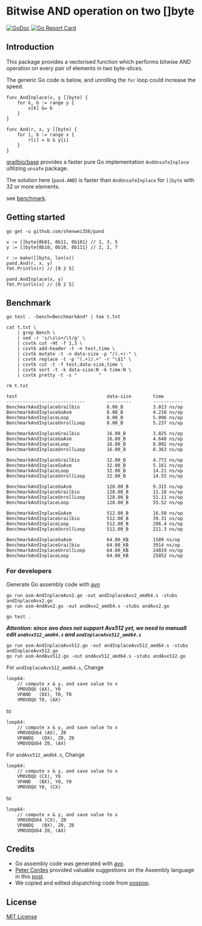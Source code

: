 # Bitwise AND operation on two []byte

[![GoDoc](https://godoc.org/github.com/shenwei356/pand?status.svg)](https://pkg.go.dev/github.com/shenwei356/pand)
[![Go Report Card](https://goreportcard.com/badge/github.com/shenwei356/pand)](https://goreportcard.com/report/github.com/shenwei356/pand)

## Introduction

This package provides a vectorised function which performs
bitwise AND operation on every pair of elements in two byte-slices.

The generic Go code is below, and unrolling the `for` loop could
increase the speed. 


```
func AndInplace(x, y []byte) {
	for k, b := range y {
		x[k] &= b
	}
}

func And(r, x, y []byte) {
	for i, b := range x {
		r[i] = b & y[i]
	}
}
```

[grailbio/base](https://github.com/grailbio/base/blob/master/simd/and_amd64.go)
provides a faster pure Go implementation `AndUnsafeInplace` ultlizing `unsafe` package.

The solution here (`pand.AND`) is faster than `AndUnsafeInplace` for `[]byte`  with 32 or more elements.

see [benchmark](#benchmark).

## Getting started

```
go get -u github.com/shenwei356/pand

x := []byte{0b01, 0b11, 0b101} // 1, 3, 5
y := []byte{0b10, 0b10, 0b111} // 2, 2, 7

r := make([]byte, len(x))
pand.And(r, x, y)
fmt.Println(r) // [0 2 5]

pand.AndInplace(x, y)
fmt.Println(x) // [0 2 5]

```

## Benchmark

```
go test . -bench=BenchmarkAnd* | tee t.txt

cat t.txt \
    | grep Bench \
    | sed -r 's/\s\s+/\t/g' \
    | csvtk cut -Ht -f 1,3 \
    | csvtk add-header -t -n test,time \
    | csvtk mutate -t -n data-size -p "/(.+)-" \
    | csvtk replace -t -p "(.+)/.+" -r "\$1" \
    | csvtk cut -t -f test,data-size,time \
    | csvtk sort -t -k data-size:N -k time:N \
    | csvtk pretty -t -s "        "

rm t.txt

test                                 data-size        time
-----------------------------        ---------        -----------
BenchmarkAndInplaceGrailbio          8.00_B           3.013 ns/op
BenchmarkAndInplaceGoAsm             8.00_B           4.210 ns/op
BenchmarkAndInplaceLoop              8.00_B           5.096 ns/op
BenchmarkAndInplaceUnrollLoop        8.00_B           5.237 ns/op

BenchmarkAndInplaceGrailbio          16.00_B          3.825 ns/op
BenchmarkAndInplaceGoAsm             16.00_B          4.648 ns/op
BenchmarkAndInplaceLoop              16.00_B          8.092 ns/op
BenchmarkAndInplaceUnrollLoop        16.00_B          8.363 ns/op

BenchmarkAndInplaceGrailbio          32.00_B          4.772 ns/op
BenchmarkAndInplaceGoAsm             32.00_B          5.161 ns/op
BenchmarkAndInplaceLoop              32.00_B          14.21 ns/op
BenchmarkAndInplaceUnrollLoop        32.00_B          14.55 ns/op

BenchmarkAndInplaceGoAsm             128.00_B         9.315 ns/op
BenchmarkAndInplaceGrailbio          128.00_B         11.18 ns/op
BenchmarkAndInplaceUnrollLoop        128.00_B         51.11 ns/op
BenchmarkAndInplaceLoop              128.00_B         55.52 ns/op

BenchmarkAndInplaceGoAsm             512.00_B         16.50 ns/op
BenchmarkAndInplaceGrailbio          512.00_B         39.31 ns/op
BenchmarkAndInplaceLoop              512.00_B         206.4 ns/op
BenchmarkAndInplaceUnrollLoop        512.00_B         211.3 ns/op

BenchmarkAndInplaceGoAsm             64.00_KB         1589 ns/op
BenchmarkAndInplaceGrailbio          64.00_KB         3914 ns/op
BenchmarkAndInplaceUnrollLoop        64.00_KB         24819 ns/op
BenchmarkAndInplaceLoop              64.00_KB         25852 ns/op

```

### For developers

Generate Go assembly code with [avo](https://github.com/mmcloughlin/avo)

```
go run asm-AndInplaceAvx2.go -out andInplaceAvx2_amd64.s -stubs andInplaceAvx2.go
go run asm-AndAvx2.go -out andAvx2_amd64.s -stubs andAvx2.go

go test .
```

***Attention: since avo does not support Avx512 yet, we need to manuall edit
`andAvx512_amd64.s` and `andInplaceAvx512_amd64.s`***

```
go run asm-AndInplaceAvx512.go -out andInplaceAvx512_amd64.s -stubs andInplaceAvx512.go
go run asm-AndAvx512.go -out andAvx512_amd64.s -stubs andAvx512.go

```

For `andInplaceAvx512_amd64.s`, Change

```
loop64:
	// compute x & y, and save value to x
	VMOVDQU (AX), Y0
	VPAND   (DX), T0, T0
	VMOVDQU T0, (AX)
```

to

```
loop64:
	// compute x & y, and save value to x
	VMOVDQU64 (AX), Z0
	VPANDQ   (DX), Z0, Z0
	VMOVDQU64 Z0, (AX)
```

For `andAvx512_amd64.s`, Change

```
loop64:
	// compute x & y, and save value to x
	VMOVDQU (CX), Y0
	VPAND   (BX), Y0, Y0
	VMOVDQU Y0, (CX)
```

to

```
loop64:
	// compute x & y, and save value to x
	VMOVDQU64 (CX), Z0
	VPANDQ   (BX), Z0, Z0
	VMOVDQU64 Z0, (AX)
```


## Credits

- Go assembly code was generated with [avo](https://github.com/mmcloughlin/avo).
- [Peter Cordes](https://stackoverflow.com/users/224132/peter-cordes)
  provided valuable suggestions on the Assembly language
  in this [post](https://stackoverflow.com/questions/68280854/).
- We copied and edited dispatching code from [pospop](https://github.com/clausecker/pospop).

## License

[MIT License](https://github.com/shenwei356/pand/blob/master/LICENSE)